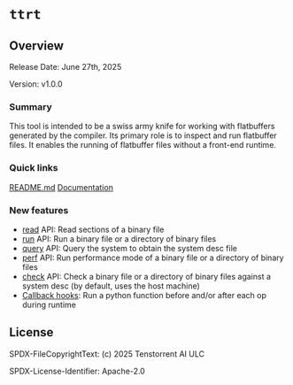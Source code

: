 # `ttrt`

## Overview
Release Date: June 27th, 2025

Version: v1.0.0

### Summary
This tool is intended to be a swiss army knife for working with flatbuffers generated by the compiler. Its primary role is to inspect and run flatbuffer files.  It enables the running of flatbuffer files without a front-end runtime.

### Quick links
[README.md](./README.md)
[Documentation](../../../docs/src/ttrt.md)

### New features
 - [read](../../../docs/src/ttrt.md#read) API: Read sections of a binary file
 - [run](../../../docs/src/ttrt.md#run) API: Run a binary file or a directory of binary files
 - [query](../../../docs/src/ttrt.md#query) API: Query the system to obtain the system desc file
 - [perf](../../../docs/src/ttrt.md#perf) API: Run performance mode of a binary file or a directory of binary files
 - [check](../../../docs/src/ttrt.md#check) API: Check a binary file or a directory of binary files against a system desc (by default, uses the host machine)
 - [Callback hooks](../../../docs/src/ttrt.md#callback-hooks): Run a python function before and/or after each op during runtime

## License
SPDX-FileCopyrightText: (c) 2025 Tenstorrent AI ULC

SPDX-License-Identifier: Apache-2.0
